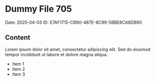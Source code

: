 # Dummy File 705

Date: 2025-04-03
ID: E7AF1715-CB90-487E-8C99-5BBE8CA6DB90

## Content

Lorem ipsum dolor sit amet, consectetur adipiscing elit.
Sed do eiusmod tempor incididunt ut labore et dolore magna aliqua.

* Item 1
* Item 2
* Item 3

